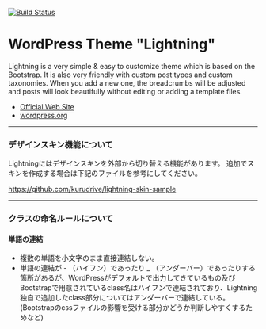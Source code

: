 [![Build Status](https://travis-ci.org/vektor-inc/Lightning.svg?branch=master)](https://travis-ci.org/vektor-inc/Lightning)


# WordPress Theme "Lightning"

Lightning is a very simple & easy to customize theme which is based on the Bootstrap. It is also very friendly with custom post types and custom taxonomies. When you add a new one, the breadcrumbs will be adjusted and posts will look beautifully without editing or adding a template files.

* [Official Web Site](http://lightning.vektor-inc.co.jp/)
* [wordpress.org](https://wordpress.org/themes/lightning/)

---

### デザインスキン機能について

Lightningにはデザインスキンを外部から切り替える機能があります。
追加でスキンを作成する場合は下記のファイルを参考にしてください。

https://github.com/kurudrive/lightning-skin-sample

--- 

### クラスの命名ルールについて

#### 単語の連結

* 複数の単語を小文字のまま直接連結しない。
* 単語の連結が - （ハイフン）であったり _ （アンダーバー）であったりする箇所があるが、WordPressがデフォルトで出力してきているもの及びBootstrapで用意されているclass名はハイフンで連結されており、Lightning独自で追加したclass部分についてはアンダーバーで連結している。(Bootstrapのcssファイルの影響を受ける部分かどうか判断しやすくするためなど)
